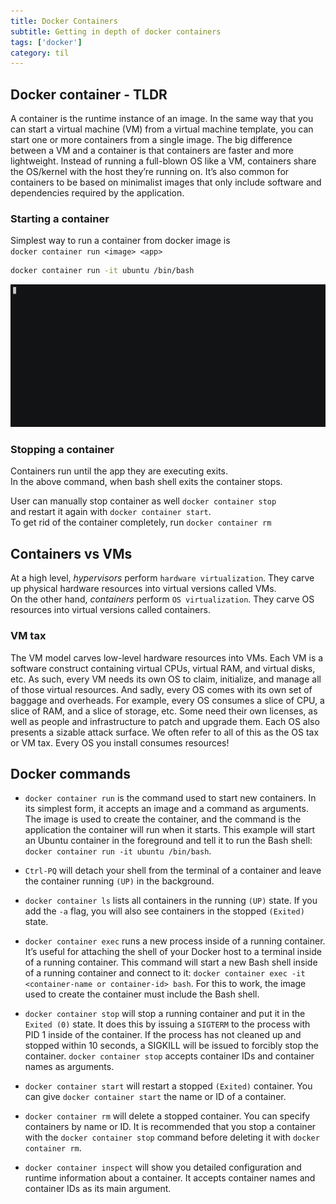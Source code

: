 ```yaml
---
title: Docker Containers
subtitle: Getting in depth of docker containers
tags: ['docker']
category: til
---
```


## Docker container - TLDR  
A container is the runtime instance of an image. In the same way that you can start a virtual machine (VM) from a virtual machine template, you can start one or more containers from a single image. The big difference between a VM and a container is that containers are faster and more lightweight. Instead of running a full-blown OS like a VM, containers share the OS/kernel with the host they’re running on. It’s also common for containers to be based on minimalist images that only include software and dependencies required by the application.


### Starting a container  
Simplest way to run a container from docker image is  
`docker container run <image> <app>`

```bash
docker container run -it ubuntu /bin/bash
```

<img src="/assets/gifs/docker_container_run.gif" alt="docker_container_run"
	title="docker container run" />

### Stopping a container  
Containers run until the app they are executing exits.  
In the above command, when bash shell exits the container stops. 

User can manually stop container as well `docker container stop`  
and restart it again with `docker container start`.  
To get rid of the container completely, run `docker container rm`  


## Containers vs VMs  
At a high level, *hypervisors* perform `hardware virtualization`. They carve up physical hardware resources into virtual versions called VMs.  
On the other hand, *containers* perform `OS virtualization`. They carve OS resources into virtual versions called containers.


### VM tax  
The VM model carves low-level hardware resources into VMs. Each VM is a software construct containing virtual CPUs, virtual RAM, and virtual disks, etc. As such, every VM needs its own OS to claim, initialize, and manage all of those virtual resources. And sadly, every OS comes with its own set of baggage and overheads. For example, every OS consumes a slice of CPU, a slice of RAM, and a slice of storage, etc. Some need their own licenses, as well as people and infrastructure to patch and upgrade them. Each OS also presents a sizable attack surface. We often refer to all of this as the OS tax or VM tax. Every OS you install consumes resources!


## Docker commands  

- `docker container run` is the command used to start new containers. In its simplest form, it accepts an image and a command as arguments. The image is used to create the container, and the command is the application the container will run when it starts. This example will start an Ubuntu container in the foreground and tell it to run the Bash shell: `docker container run -it ubuntu /bin/bash`.

- `Ctrl-PQ` will detach your shell from the terminal of a container and leave the container running `(UP)` in the background.

- `docker container ls` lists all containers in the running `(UP)` state. If you add the `-a` flag, you will also see containers in the stopped `(Exited)` state.

- `docker container exec` runs a new process inside of a running container. It’s useful for attaching the shell of your Docker host to a terminal inside of a running container. This command will start a new Bash shell inside of a running container and connect to it: `docker container exec -it <container-name or container-id> bash`. For this to work, the image used to create the container must include the Bash shell.

- `docker container stop` will stop a running container and put it in the `Exited (0)` state. It does this by issuing a `SIGTERM` to the process with PID 1 inside of the container. If the process has not cleaned up and stopped within 10 seconds, a SIGKILL will be issued to forcibly stop the container. `docker container stop` accepts container IDs and container names as arguments.

- `docker container start` will restart a stopped `(Exited)` container. You can give `docker container start` the name or ID of a container.

- `docker container rm` will delete a stopped container. You can specify containers by name or ID. It is recommended that you stop a container with the `docker container stop` command before deleting it with `docker container rm`.

- `docker container inspect` will show you detailed configuration and runtime information about a container. It accepts container names and container IDs as its main argument.



